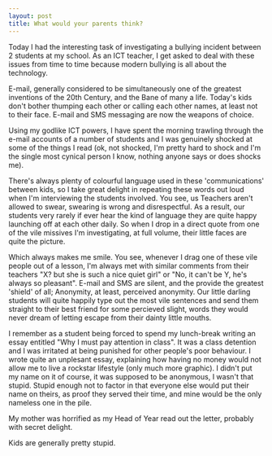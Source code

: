```yaml
---
layout: post
title: What would your parents think?
---
```


Today I had the interesting task of investigating a bullying incident between 2 students at my school. As an ICT teacher, I get asked to deal with these issues from time to time because modern bullying is all about the technology.

E-mail, generally considered to be simultaneously one of the greatest inventions of the 20th Century, and the Bane of many a life. Today's kids don't bother thumping each other or calling each other names, at least not to their face. E-mail and SMS messaging are now the weapons of choice.

Using my godlike ICT powers, I have spent the morning trawling through the e-mail accounts of a number of students and I was genuinely shocked at some of the things I read (ok, not shocked, I'm pretty hard to shock and I'm the single most cynical person I know, nothing anyone says or does shocks me).

There's always plenty of colourful language used in these 'communications' between kids, so I take great delight in repeating these words out loud when I'm interviewing the students involved. You see, us Teachers aren't allowed to swear, swearing is wrong and disrespectful. As a result, our students very rarely if ever hear the kind of language they are quite happy launching off at each other daily. So when I drop in a direct quote from one of the vile missives I'm investigating, at full volume, their little faces are quite the picture.

Which always makes me smile. You see, whenever I drag one of these vile people out of a lesson, I'm always met with similar comments from their teachers "X? but she is such a nice quiet girl" or "No, it can't be Y, he's always so pleasant". E-mail and SMS are silent, and the provide the greatest 'shield' of all; Anonymity, at least, perceived anonymity. Our little darling students will quite happily type out the most vile sentences and send them straight to their best friend for some percieved slight, words they would never dream of letting escape from their dainty little mouths.

I remember as a student being forced to spend my lunch-break writing an essay entitled "Why I must pay attention in class". It was a class detention and I was irritated at being punished for other people's poor behaviour. I wrote quite an unplesant essay, explaining how having no money would not allow me to live a rockstar lifestyle (only much more graphic). I didn't put my name on it of course, it was supposed to be anonymous, I wasn't that stupid. Stupid enough not to factor in that everyone else would put their name on theirs, as proof they served their time, and mine would be the only nameless one in the pile.

My mother was horrified as my Head of Year read out the letter, probably with secret delight.

Kids are generally pretty stupid.